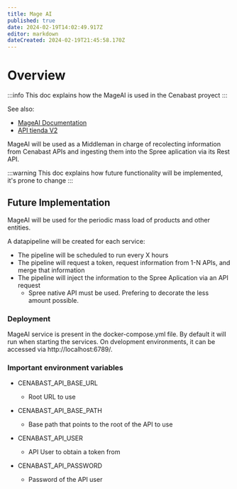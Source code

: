 ```yaml
---
title: Mage AI
published: true
date: 2024-02-19T14:02:49.917Z
editor: markdown
dateCreated: 2024-02-19T21:45:58.170Z
---
```


# Overview

:::info
This doc explains how the MageAI is used in the Cenabast proyect
:::

See also:
* [MageAI Documentation](mage.ai)
* [API tienda V2](cenabast-tienda/docs/api-rest-services/Cenabast/tienda)

MageAI will be used as a Middleman in charge of recolecting information from Cenabast APIs and ingesting them into the Spree aplication via its Rest API.

:::warning
This doc explains how future functionality will be implemented, it's prone to change
:::

## Future Implementation

MageAI will be used for the periodic mass load of products and other entities.

A datapipeline will be created for each service:

* The pipeline will be scheduled to run every X hours
* The pipeline will request a token, request information from 1-N APIs, and merge that information
* The pipeline will inject the information to the Spree Aplication via an API request
  * Spree native API must be used. Prefering to decorate the less amount possible.

### Deployment

MageAI service is present in the docker-compose.yml file.
By default it will run when starting the services.
On dvelopment environments, it can be accessed via http://localhost:6789/.

### Important environment variables

* CENABAST_API_BASE_URL
    * Root URL to use

* CENABAST_API_BASE_PATH
    * Base path that points to the root of the API to use

* CENABAST_API_USER
    * API User to obtain a token from

* CENABAST_API_PASSWORD
    * Password of the API user
